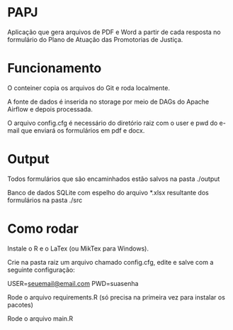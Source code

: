 # PAPJ
Aplicação que gera arquivos de PDF e Word a partir de cada resposta no formulário do Plano de Atuação das Promotorias de Justiça.

# Funcionamento

O conteiner copia os arquivos do Git e roda localmente.

A fonte de dados é inserida no storage por meio de DAGs do Apache Airflow e depois processada.

O arquivo config.cfg é necessário do diretório raiz com o user e pwd do e-mail que enviará os formulários em pdf e docx.

# Output

Todos formulários que são encaminhados estão salvos na pasta ./output

Banco de dados SQLite com espelho do arquivo *.xlsx resultante dos formulários na pasta ./src

# Como rodar

Instale o R e o LaTex (ou MikTex para Windows).

Crie na pasta raiz um arquivo chamado config.cfg, edite e salve com a seguinte configuração:

  USER=seuemail@email.com
  PWD=suasenha

Rode o arquivo requirements.R (só precisa na primeira vez para instalar os pacotes)

Rode o arquivo main.R
